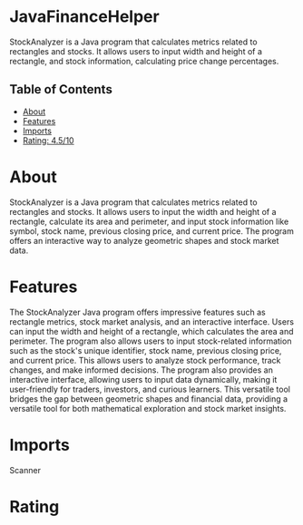 # JavaFinanceHelper

StockAnalyzer is a Java program that calculates metrics related to rectangles and stocks. It allows users to input width and height of a rectangle, and stock information, calculating price change percentages.

## Table of Contents

- [About](#about)
- [Features](#features)
- [Imports](#Imports)
- [Rating: 4.5/10](#Rating)

# About

StockAnalyzer is a Java program that calculates metrics related to rectangles and stocks. It allows users to input the width and height of a rectangle, calculate its area and perimeter, and input stock information like symbol, stock name, previous closing price, and current price. The program offers an interactive way to analyze geometric shapes and stock market data.

# Features

The StockAnalyzer Java program offers impressive features such as rectangle metrics, stock market analysis, and an interactive interface. Users can input the width and height of a rectangle, which calculates the area and perimeter. The program also allows users to input stock-related information such as the stock's unique identifier, stock name, previous closing price, and current price. This allows users to analyze stock performance, track changes, and make informed decisions. The program also provides an interactive interface, allowing users to input data dynamically, making it user-friendly for traders, investors, and curious learners. This versatile tool bridges the gap between geometric shapes and financial data, providing a versatile tool for both mathematical exploration and stock market insights.

# Imports

Scanner

# Rating

